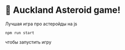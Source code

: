 # 🚀 Auckland Asteroid game!

Лучшая игра про астеройды на js

```
npm run start
```

чтобы запустить игру
